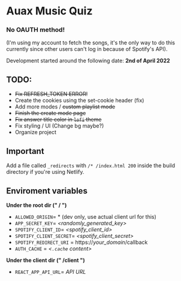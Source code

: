 # Auax Music Quiz

### No OAUTH method!

(I'm using my account to fetch the songs, it's the only way to do this currently since other users can't log in because
of Spotify's API).

Development started around the following date: **2nd of April 2022**

## TODO:

* ~~Fix REFRESH_TOKEN ERROR!~~
* Create the cookies using the set-cookie header (fix)
* Add more modes / ~~custom playlist mode~~
* ~~Finish the create mode page~~
* ~~Fix answer title color in `lofi` theme~~
* Fix styling / UI (Change bg maybe?)
* Organize project

## Important

Add a file called `_redirects` with `/* /index.html 200` inside the build directory if you're using Netlify.

## Enviroment variables

**Under the root dir (" / ")**

- `ALLOWED_ORIGIN`= * (dev only, use actual client url for this)
- `APP_SECRET_KEY`= _<randomly_generated_key>_
- `SPOTIFY_CLIENT_ID`= _<spotify_client_id>_
- `SPOTIFY_CLIENT_SECRET`= _<spotify_client_secret>_
- `SPOTIFY_REDIRECT_URI` = https://_your_domain_/callback
- `AUTH_CACHE` = _<`.cache` content>_

**Under the client dir (" /client ")**

* `REACT_APP_API_URL`= _API URL_
